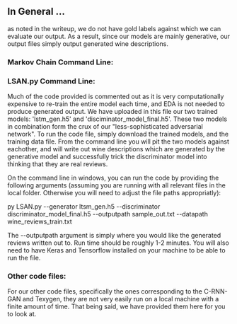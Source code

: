 ## In General ...
as noted in the writeup, we do not have gold labels against which we can evaluate our output. As a result, since our models are mainly generative, our output files simply output generated wine descriptions.

### Markov Chain Command Line:

### LSAN.py Command Line:
Much of the code provided is commented out as it is very computationally expensive to re-train the entire model each time, and EDA is not needed to produce generated output. We have uploaded in this file our two trained models: 'lstm_gen.h5' and 'disciminator_model_final.h5'. These two models in combination form the crux of our "less-sophisticated adversarial network". To run the code file, simply download the trained models, and the training data file. From the command line you will pit the two models against eachother, and will write out wine descriptions which are generated by the generative model and successfully trick the discriminator model into thinking that they are real reviews.

On the command line in windows, you can run the code by providing the following arguments (assuming you are running with all relevant files in the local folder. Otherwise you will need to adjust the file paths appropriatly):

py LSAN.py --generator ltsm_gen.h5 --discriminator discriminator_model_final.h5 --outputpath sample_out.txt --datapath wine_reviews_train.txt

The --outputpath argument is simply where you would like the generated reviews written out to. Run time should be roughly 1-2 minutes. You will also need to have Keras and Tensorflow installed on your machine to be able to run the file.

### Other code files:
For our other code files, specifically the ones corresponding to the C-RNN-GAN and Texygen, they are not very easily run on a local machine with a finite amount of time. That being said, we have provided them here for you to look at.
